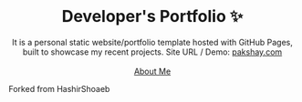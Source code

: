 <!-- PROJECT LOGO -->
<br />
<p align="center">
  <h1 align="center">Developer's Portfolio ✨</h1>

  <p align="center">
    It is a personal static website/portfolio template hosted with GitHub Pages, built to showcase my recent projects. Site URL / Demo: 
    <a href="https://pakshay.com">pakshay.com</a>
    <br />
    <br />
    <a href="https://pakshay.com.com">About Me</a>
  </p>
  
  <a> Forked from HashirShoaeb</a>
</p>

